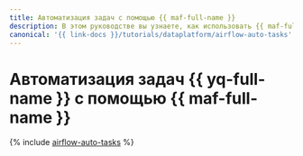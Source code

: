```yaml
---
title: Автоматизация задач с помощью {{ maf-full-name }}
description: В этом руководстве вы узнаете, как использовать {{ maf-full-name }} для автоматизации операций с данными {{ yq-full-name }}.
canonical: '{{ link-docs }}/tutorials/dataplatform/airflow-auto-tasks'
---
```


# Автоматизация задач {{ yq-full-name }} с помощью {{ maf-full-name }}

{% include [airflow-auto-tasks](../../_tutorials/dataplatform/airflow-auto-tasks.md) %}